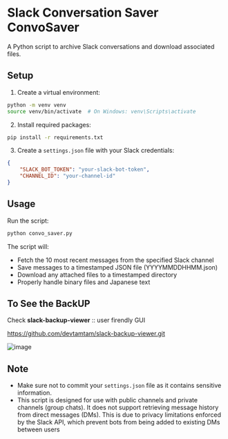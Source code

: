 # Slack Conversation Saver **ConvoSaver**

A Python script to archive Slack conversations and download associated files.

## Setup

1. Create a virtual environment:
```bash
python -m venv venv
source venv/bin/activate  # On Windows: venv\Scripts\activate
```

2. Install required packages:
```bash
pip install -r requirements.txt

```

3. Create a `settings.json` file with your Slack credentials:
```json
{
    "SLACK_BOT_TOKEN": "your-slack-bot-token",
    "CHANNEL_ID": "your-channel-id"
}
```

## Usage

Run the script:
```bash
python convo_saver.py
```

The script will:
- Fetch the 10 most recent messages from the specified Slack channel
- Save messages to a timestamped JSON file (YYYYMMDDHHMM.json)
- Download any attached files to a timestamped directory
- Properly handle binary files and Japanese text

## To See the BackUP

Check **slack-backup-viewer** :: user firendly GUI

https://github.com/devtamtam/slack-backup-viewer.git

![image](https://github.com/user-attachments/assets/588ec4a5-1849-49be-aebb-ec116a2868b7)


## Note

- Make sure not to commit your `settings.json` file as it contains sensitive information.
- This script is designed for use with public channels and private channels (group chats). It does not support retrieving message history from direct messages (DMs). This is due to privacy limitations enforced by the Slack API, which prevent bots from being added to existing DMs between users
